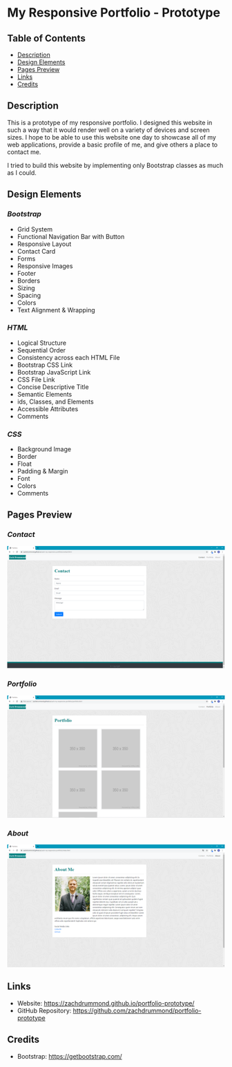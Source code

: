 # My Responsive Portfolio - Prototype

## Table of Contents
* [Description](#Description)
* [Design Elements](#Design-Elements)
* [Pages Preview](#Pages-Preview)
* [Links](#Links)
* [Credits](#Credits)

## Description
This is a prototype of my responsive portfolio. I designed this website in such a way that it would render well on a variety of devices and screen sizes. I hope to be able to use this website one day to showcase all of my web applications, provide a basic profile of me, and give others a place to contact me.

I tried to build this website by implementing only Bootstrap classes as much as I could.

## Design Elements
### *Bootstrap*
* Grid System
* Functional Navigation Bar with Button
* Responsive Layout
* Contact Card
* Forms
* Responsive Images
* Footer
* Borders
* Sizing
* Spacing
* Colors
* Text Alignment & Wrapping

### *HTML*
* Logical Structure
* Sequential Order
* Consistency across each HTML File
* Bootstrap CSS Link
* Bootstrap JavaScript Link
* CSS File Link
* Concise Descriptive Title
* Semantic Elements
* ids, Classes, and Elements
* Accessible Attributes
* Comments

### *CSS*
* Background Image
* Border
* Float
* Padding & Margin
* Font
* Colors
* Comments

## Pages Preview
### *Contact*
![Screenshot](images/ContactScreenshot.png)

### *Portfolio*
![Screenshot](images/PortfolioScreenshot.png)

### *About*
![Screenshot](images/AboutScreenshot.png)

## Links
* Website: https://zachdrummond.github.io/portfolio-prototype/
* GitHub Repository: https://github.com/zachdrummond/portfolio-prototype

## Credits
* Bootstrap: https://getbootstrap.com/